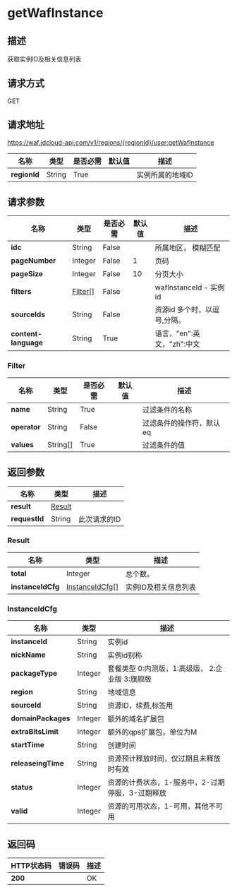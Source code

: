 # getWafInstance


## 描述
获取实例ID及相关信息列表

## 请求方式
GET

## 请求地址
https://waf.jdcloud-api.com/v1/regions/{regionId}/user:getWafInstance

|名称|类型|是否必需|默认值|描述|
|---|---|---|---|---|
|**regionId**|String|True| |实例所属的地域ID|

## 请求参数
|名称|类型|是否必需|默认值|描述|
|---|---|---|---|---|
|**idc**|String|False| |所属地区， 模糊匹配|
|**pageNumber**|Integer|False|1|页码|
|**pageSize**|Integer|False|10|分页大小|
|**filters**|[Filter[]](getwafinstance#filter)|False| |wafInstanceId - 实例id|
|**sourceIds**|String|False| |资源id 多个时，以逗号,分隔。|
|**content-language**|String|True| |语言，"en":英文，"zh":中文|

### <div id="filter">Filter</div>
|名称|类型|是否必需|默认值|描述|
|---|---|---|---|---|
|**name**|String|True| |过滤条件的名称|
|**operator**|String|False| |过滤条件的操作符，默认eq|
|**values**|String[]|True| |过滤条件的值|

## 返回参数
|名称|类型|描述|
|---|---|---|
|**result**|[Result](getwafinstance#result)| |
|**requestId**|String|此次请求的ID|

### <div id="result">Result</div>
|名称|类型|描述|
|---|---|---|
|**total**|Integer|总个数。|
|**instanceIdCfg**|[InstanceIdCfg[]](getwafinstance#instanceidcfg)|实例ID及相关信息列表|
### <div id="instanceidcfg">InstanceIdCfg</div>
|名称|类型|描述|
|---|---|---|
|**instanceId**|String|实例id|
|**nickName**|String|实例id别称|
|**packageType**|Integer|套餐类型 0:内测版，1:高级版， 2:企业版 3:旗舰版|
|**region**|String|地域信息|
|**sourceId**|String|资源ID，续费,标签用|
|**domainPackages**|Integer|额外的域名扩展包|
|**extraBitsLimit**|Integer|额外的qps扩展包，单位为M|
|**startTime**|String|创建时间|
|**releaseingTime**|String|资源预计释放时间，仅过期且未释放时有效|
|**status**|Integer|资源的计费状态，1-服务中，2-过期停服，3-过期释放|
|**valid**|Integer|资源的可用状态，1-可用，其他不可用|

## 返回码
|HTTP状态码|错误码|描述|
|---|---|---|
|**200**||OK|
